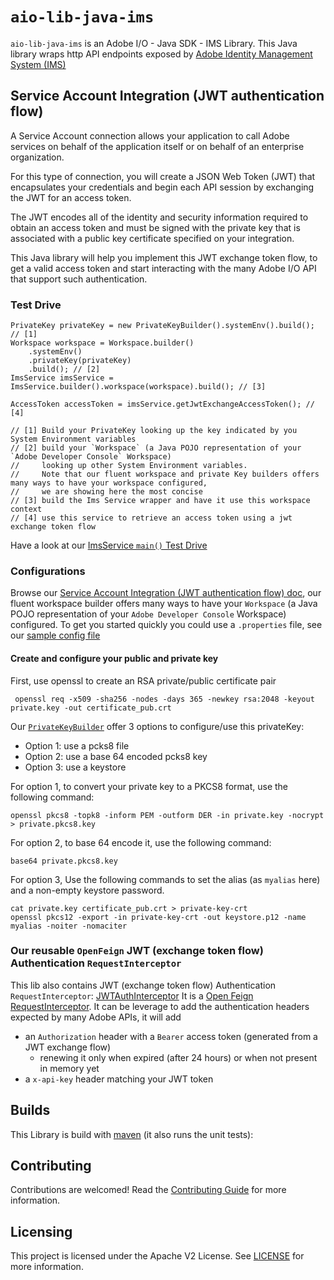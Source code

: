 
# `aio-lib-java-ims`

`aio-lib-java-ims` is an Adobe I/O - Java SDK - IMS Library.
This Java library wraps http API endpoints exposed by 
[Adobe Identity Management System (IMS)](https://www.adobe.io/authentication/auth-methods.html#!AdobeDocs/adobeio-auth/master/AuthenticationOverview/AuthenticationGuide.md)

## Service Account Integration (JWT authentication flow)

A Service Account connection allows your application to call Adobe services on behalf of 
the application itself or on behalf of an enterprise organization.

For this type of connection, you will create a JSON Web Token (JWT) that encapsulates 
your credentials and begin each API session by exchanging the JWT for an access token.

The JWT encodes all of the identity and security information required to obtain an access 
token and must be signed with the private key that is associated with a public key certificate specified on your integration.

This Java library will help you implement this JWT exchange token flow, to get a valid access token
and start interacting with the many Adobe I/O API that support such authentication.

### Test Drive

    PrivateKey privateKey = new PrivateKeyBuilder().systemEnv().build(); // [1]
    Workspace workspace = Workspace.builder()
        .systemEnv()
        .privateKey(privateKey)
        .build(); // [2]
    ImsService imsService = ImsService.builder().workspace(workspace).build(); // [3]

    AccessToken accessToken = imsService.getJwtExchangeAccessToken(); // [4]

    // [1] Build your PrivateKey looking up the key indicated by you System Environment variables
    // [2] build your `Workspace` (a Java POJO representation of your `Adobe Developer Console` Workspace)
    //     looking up other System Environment variables. 
    //     Note that our fluent workspace and private Key builders offers many ways to have your workspace configured,
    //     we are showing here the most concise
    // [3] build the Ims Service wrapper and have it use this workspace context
    // [4] use this service to retrieve an access token using a jwt exchange token flow
       
                      
Have a look at our [ImsService `main()` Test Drive](./src/test/java/com/adobe/ims/ImsServiceTestDrive.java)

### Configurations

Browse our [Service Account Integration (JWT authentication flow) doc](https://www.adobe.io/authentication/auth-methods.html#!AdobeDocs/adobeio-auth/master/AuthenticationOverview/ServiceAccountIntegration.md), 
our fluent workspace builder offers many ways to have your `Workspace` (a Java POJO representation of your `Adobe Developer Console` Workspace) configured.
To get you started quickly you could use a `.properties` file, 
see our [sample config file](./src/test/resources/workspace.properties)

#### Create and configure your public and private key

First, use openssl to create an RSA private/public certificate pair

     openssl req -x509 -sha256 -nodes -days 365 -newkey rsa:2048 -keyout private.key -out certificate_pub.crt

Our [`PrivateKeyBuilder`](./src/main/java/com/adobe/util/PrivateKeyBuilder.java) 
offer 3 options to configure/use this privateKey:
* Option 1: use a pcks8 file
* Option 2: use a base 64 encoded pcks8 key
* Option 3: use a keystore 

For option 1, to convert your private key to a PKCS8 format, use the following command: 

    openssl pkcs8 -topk8 -inform PEM -outform DER -in private.key -nocrypt > private.pkcs8.key

For option 2, to base 64 encode it, use the following command: 

    base64 private.pkcs8.key 
    
For option 3, Use the following commands to set the alias (as `myalias` here)  and a non-empty keystore password.

    cat private.key certificate_pub.crt > private-key-crt
    openssl pkcs12 -export -in private-key-crt -out keystore.p12 -name myalias -noiter -nomaciter

### Our reusable `OpenFeign` JWT (exchange token flow) Authentication `RequestInterceptor`

This lib also contains JWT (exchange token flow) Authentication `RequestInterceptor`: [JWTAuthInterceptor](src/main/java/com/adobe/ims/api/JWTAuthInterceptor.java) 
It is a [Open Feign RequestInterceptor](https://github.com/OpenFeign/feign#request-interceptors).
It can be leverage to add the authentication headers expected by many Adobe APIs, it will add
* an `Authorization` header with a `Bearer` access token (generated from a JWT exchange flow)
  * renewing it only when expired (after 24 hours) or when not present in memory yet
* a `x-api-key` header matching your JWT token

## Builds

This Library is build with [maven](https://maven.apache.org/) (it also runs the unit tests):

## Contributing

Contributions are welcomed! Read the [Contributing Guide](../.github/CONTRIBUTING.md) for more information.

## Licensing

This project is licensed under the Apache V2 License. See [LICENSE](../LICENSE.md) for more information.

  
